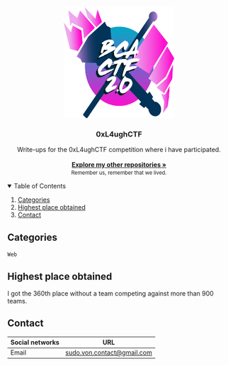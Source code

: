 <p align="center">
  <a>
    <img src="bactf.svg" width="250" height="250">
  </a>

  <h3 align="center">0xL4ughCTF</h3>

<p align="center">
    Write-ups for the 0xL4ughCTF competition where i have participated. 
    <br/>
    <br/>
    <a href="https://github.com/sudo-von"><strong>Explore my other repositories »</strong></a>
    <br/>
    <small>Remember us, remember that we lived.</small>
  </p>
</p>


<details open="open">
  <summary>Table of Contents</summary>
  <ol>
    <li>
      <a href="#categories">Categories</a>
    </li>
    <li><a href="#highest-place-obtained">Highest place obtained</a></li>
    <li><a href="#contact">Contact</a></li>
  </ol>
</details>

## Categories

```
Web
```

## Highest place obtained

I got the 360th place without a team competing against more than 900 teams.

<!-- CONTACT -->
## Contact

| Social networks  | URL |
| ------------- | -------- |
| Email | sudo.von.contact@gmail.com |
